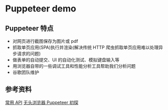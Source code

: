 # Puppeteer demo

## Puppeteer 特点

-   对网页进行截图保存为图片或 pdf
-   抓取单页应用(SPA)执行并渲染(解决传统 HTTP 爬虫抓取单页应用难以处理异步请求的问题)
-   做表单的自动提交、UI 的自动化测试、模拟键盘输入等
-   用浏览器自带的一些调试工具和性能分析工具帮助我们分析问题
-   谷歌团队维护

## 参考资料

[常用 API](https://www.cnblogs.com/baihuitestsoftware/p/10521179.html)
[无头浏览器 Puppeteer 初探](https://juejin.cn/post/6844903504276881422)
